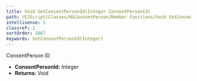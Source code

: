 ```yaml
---
title: Void SetConsentPersonId(Integer ConsentPersonId)
path: /EJScript/Classes/NSConsentPerson/Member functions/Void SetConsentPersonId(Integer p_0)
intellisense: 1
classref: 1
sortOrder: 1667
keywords: SetConsentPersonId(Integer)
---
```



ConsentPerson ID



* **ConsentPersonId:** Integer
* **Returns:** Void


